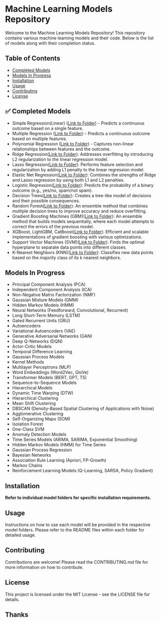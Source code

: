 #  Machine Learning Models Repository

Welcome to the Machine Learning Models Repository! This repository contains various machine learning models and their code. Below is the list of models along with their completion status.

##  Table of Contents
- [Completed Models](#-completed-models)
- [Models In Progress](#-models-in-progress)
- [Installation](#-installation)
- [Usage](#-usage)
- [Contributing](#-contributing)
- [License](#-license)

## ✅ Completed Models
- Simple Regression(Linear) ([Link to Folder](folder_path)) - Predicts a continuous outcome based on a single feature.
- Multiple Regression ([Link to Folder](folder_path)) - Predicts a continuous outcome based on multiple features.
- Polynomial Regression ([Link to Folder](folder_path)) - Captures non-linear relationships between features and the outcome.
- Ridge Regression([Link to Folder](folder_path)): Addresses overfitting by introducing L2 regularization to the linear regression model.
- Lasso Regression([Link to Folder](folder_path)): Performs feature selection and regularization by adding L1 penalty to the linear regression model.
- Elastic Net Regression([Link to Folder](folder_path)): Combines the strengths of Ridge and Lasso regression by using both L1 and L2 penalties.
- Logistic Regression([Link to Folder](folder_path)): Predicts the probability of a binary outcome (e.g., yes/no, spam/not spam).
- Decision Trees([Link to Folder](folder_path)): Creates a tree-like model of decisions and their possible consequences.
- Random Forest([Link to Folder](folder_path)): An ensemble method that combines multiple decision trees to improve accuracy and reduce overfitting.
- Gradient Boosting Machines (GBM)([Link to Folder](folder_path)): An ensemble method that builds models sequentially, where each model attempts to correct the errors of the previous model.
- XGBoost, LightGBM, CatBoost([Link to Folder](folder_path)): Efficient and scalable implementations of gradient boosting with various optimizations.
- Support Vector Machines (SVM)([Link to Folder](folder_path)): Finds the optimal hyperplane to separate data points into different classes.
- K-Nearest Neighbors (KNN)([Link to Folder](folder_path)): Classifies new data points based on the majority class of its k nearest neighbors.

##  Models In Progress

- Principal Component Analysis (PCA)
- Independent Component Analysis (ICA)
- Non-Negative Matrix Factorization (NMF)
- Gaussian Mixture Models (GMM)
- Hidden Markov Models (HMM)
- Neural Networks (Feedforward, Convolutional, Recurrent)
- Long Short-Term Memory (LSTM)
- Gated Recurrent Units (GRU)
- Autoencoders
- Variational Autoencoders (VAE)
- Generative Adversarial Networks (GAN)
- Deep Q-Networks (DQN)
- Actor-Critic Models
- Temporal Difference Learning
- Gaussian Process Models
- Kernel Methods
- Multilayer Perceptrons (MLP)
- Word Embeddings (Word2Vec, GloVe)
- Transformer Models (BERT, GPT, T5)
- Sequence-to-Sequence Models
- Hierarchical Models
- Dynamic Time Warping (DTW)
- Hierarchical Clustering
- Mean Shift Clustering
- DBSCAN (Density-Based Spatial Clustering of Applications with Noise)
- Agglomerative Clustering
- Self-Organizing Maps (SOM)
- Isolation Forest
- One-Class SVM
- Anomaly Detection Models
- Time Series Models (ARIMA, SARIMA, Exponential Smoothing)
- Hidden Markov Models (HMM) for Time Series
- Gaussian Process Regression
- Bayesian Networks
- Association Rule Learning (Apriori, FP-Growth)
- Markov Chains
- Reinforcement Learning Models (Q-Learning, SARSA, Policy Gradient)

##  Installation

**Refer to individual model folders for specific installation requirements.** 

##  Usage
Instructions on how to use each model will be provided in the respective model folders. Please refer to the README files within each folder for detailed usage.

##  Contributing
Contributions are welcome! Please read the CONTRIBUTING.md file for more information on how to contribute.

##  License
This project is licensed under the MIT License - see the LICENSE file for details.

##  Thanks